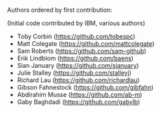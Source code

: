 Authors ordered by first contribution:

(Initial code contributed by IBM, various authors)

 - Toby Corbin (https://github.com/tobespc)
 - Matt Colegate (https://github.com/mattcolegate)
 - Sam Roberts (https://github.com/sam-github)
 - Erik Lindblom (https://github.com/baens)
 - Sian January (https://github.com/sjanuary)
 - Julie Stalley (https://github.com/stalleyj)
 - Richard Lau (https://github.com/richardlau)
 - Gibson Fahnestock (https://github.com/gibfahn)
 - Abdirahim Musse (https://github.com/ab-m)
 - Gaby Baghdadi (https://github.com/gabylb)
